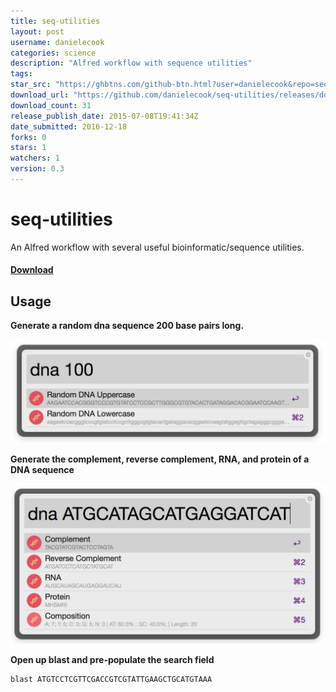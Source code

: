 ```yaml
---
title: seq-utilities
layout: post
username: danielecook
categories: science
description: "Alfred workflow with sequence utilities"
tags: 
star_src: "https://ghbtns.com/github-btn.html?user=danielecook&repo=seq-utilities&type=star&count=true"
download_url: "https://github.com/danielecook/seq-utilities/releases/download/0.3/Seq-utilities.alfredworkflow"
download_count: 31
release_publish_date: 2015-07-08T19:41:34Z
date_submitted: 2016-12-18
forks: 0
stars: 1
watchers: 1
version: 0.3
---
```

# seq-utilities 

An Alfred workflow with several useful bioinformatic/sequence utilities.

#### [Download](https://github.com/danielecook/seq-utilities/raw/workflow/Seq-Utilities.alfredworkflow)

## Usage

__Generate a random dna sequence 200 base pairs long.__

![dna1](https://github.com/danielecook/seq-utilities/raw/ancillary/dna1.png)

__Generate the complement, reverse complement, RNA, and protein of a DNA sequence__

![dna2](https://github.com/danielecook/seq-utilities/raw/ancillary/dna2.png)
	
__Open up blast and pre-populate the search field__

	blast ATGTCCTCGTTCGACCGTCGTATTGAAGCTGCATGTAAA